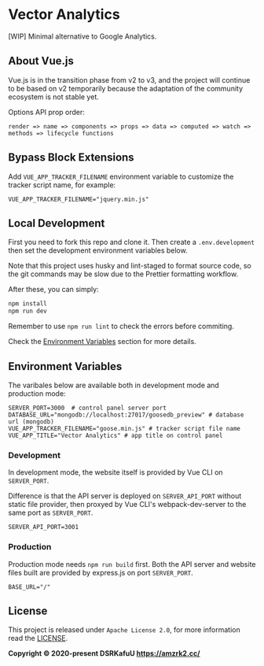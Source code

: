 # Vector Analytics

\[WIP\] Minimal alternative to Google Analytics.

## About Vue.js

Vue.js is in the transition phase from v2 to v3, and the project will continue to be based on v2 temporarily because the adaptation of the community ecosystem is not stable yet.

Options API prop order:

```
render => name => components => props => data => computed => watch => methods => lifecycle functions
```

## Bypass Block Extensions

Add `VUE_APP_TRACKER_FILENAME` environment variable to customize the tracker script name, for example:

```
VUE_APP_TRACKER_FILENAME="jquery.min.js"
```

## Local Development

First you need to fork this repo and clone it. Then create a `.env.development` then set the development environment variables below.

Note that this project uses husky and lint-staged to format source code, so the git commands may be slow due to the Prettier formatting workflow.

After these, you can simply:

```bash
npm install
npm run dev
```

Remember to use `npm run lint` to check the errors before commiting.

Check the [Environment Variables](#environment-variables) section for more details.

## Environment Variables

The varibales below are available both in development mode and production mode:

```
SERVER_PORT=3000  # control panel server port
DATABASE_URL="mongodb://localhost:27017/goosedb_preview" # database url (mongodb)
VUE_APP_TRACKER_FILENAME="goose.min.js" # tracker script file name
VUE_APP_TITLE="Vector Analytics" # app title on control panel
```

### Development

In development mode, the website itself is provided by Vue CLI on `SERVER_PORT`.

Difference is that the API server is deployed on `SERVER_API_PORT` without static file provider, then proxyed by Vue CLI's webpack-dev-server to the same port as `SERVER_PORT`.

```
SERVER_API_PORT=3001
```

### Production

Production mode needs `npm run build` first. Both the API server and website files built are provided by express.js on port `SERVER_PORT`.

```
BASE_URL="/"
```

## License

This project is released under `Apache License 2.0`, for more information read the [LICENSE](https://github.com/amzrk2/vector-analytics/blob/main/LICENSE).

**Copyright © 2020-present DSRKafuU <https://amzrk2.cc/>**
